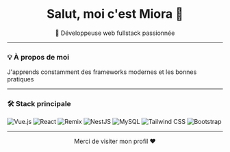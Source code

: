 <!-- Profil GitHub README pour Miora -->
<h1 align="center">Salut, moi c'est Miora 👋</h1>

<p align="center">
  🎯 Développeuse web fullstack passionnée <br/>
</p>

---

### 💡 À propos de moi

 J'apprends constamment des frameworks modernes et les bonnes pratiques

---

### 🛠️ Stack principale

![Vue.js](https://img.shields.io/badge/-Vue.js-4FC08D?style=for-the-badge&logo=vue.js&logoColor=white)
![React](https://img.shields.io/badge/-React-61DAFB?style=for-the-badge&logo=react&logoColor=black)
![Remix](https://img.shields.io/badge/-Remix-000000?style=for-the-badge&logo=remix&logoColor=white)
![NestJS](https://img.shields.io/badge/-NestJS-E0234E?style=for-the-badge&logo=nestjs&logoColor=white)
![MySQL](https://img.shields.io/badge/-MySQL-00758F?style=for-the-badge&logo=mysql&logoColor=white)
![Tailwind CSS](https://img.shields.io/badge/-Tailwind-38B2AC?style=for-the-badge&logo=tailwind-css&logoColor=white)
![Bootstrap](https://img.shields.io/badge/-Bootstrap-7952B3?style=for-the-badge&logo=bootstrap&logoColor=white)

---

<p align="center">
  Merci de visiter mon profil ❤️  
</p>
